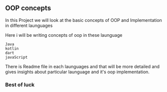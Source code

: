 ## OOP concepts

In this Project we will look at the basic concepts of OOP and Implementation in different launguages

Here i will be writing concepts of oop in these launguage
```
Java
kotlin
dart
javaScript

```


There is Readme file in each launguages and that will be more detailed and gives insights about particular launguage and it's oop implementation.


### Best of luck 
